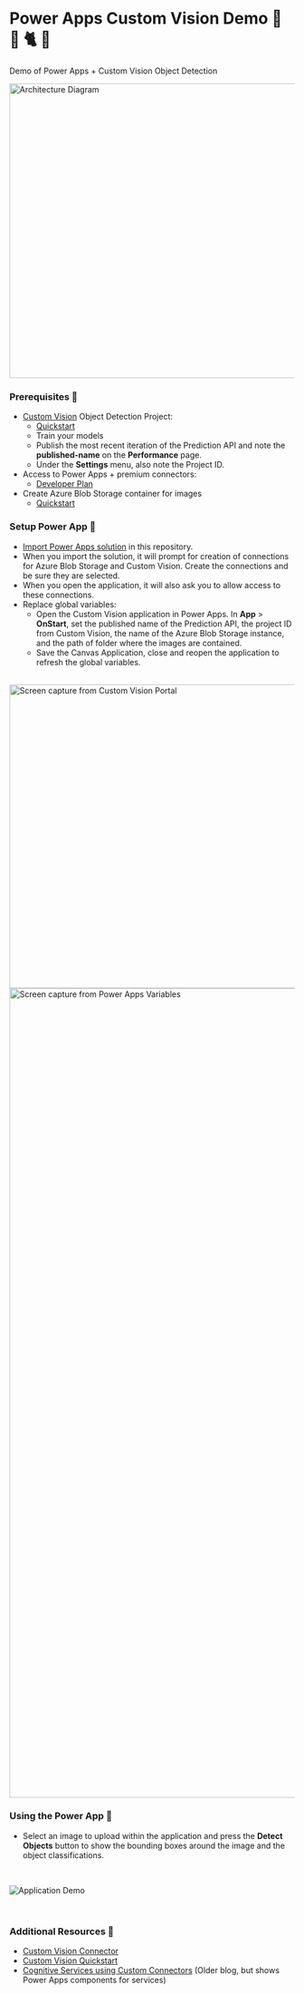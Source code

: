 # Power Apps Custom Vision Demo 🦝 🐍 🐈 👀

Demo of Power Apps + Custom Vision Object Detection 

<img width="520" alt="Architecture Diagram" src="https://user-images.githubusercontent.com/1610195/142134341-cf0ad2e5-7702-48a3-8615-3698313f3da4.png">

### Prerequisites 📝

* [Custom Vision](customvision.ai) Object Detection Project:
  * [Quickstart](https://docs.microsoft.com/en-us/azure/cognitive-services/custom-vision-service/get-started-build-detector#create-a-new-project)
  * Train your models
  * Publish the most recent iteration of the Prediction API and note the **published-name** on the **Performance** page.
  * Under the **Settings** menu, also note the Project ID.
* Access to Power Apps + premium connectors:
  * [Developer Plan](https://powerapps.microsoft.com/en-us/developerplan)
* Create Azure Blob Storage container for images
  * [Quickstart](https://docs.microsoft.com/en-us/azure/storage/blobs/storage-quickstart-blobs-portal#create-a-container) 
 
### Setup Power App 🔧

* [Import Power Apps solution](https://docs.microsoft.com/en-us/powerapps/maker/data-platform/import-update-export-solutions) in this repository.
* When you import the solution, it will prompt for creation of connections for Azure Blob Storage and Custom Vision. Create the connections and be sure they are selected.
* When you open the application, it will also ask you to allow access to these connections.
* Replace global variables:
  * Open the Custom Vision application in Power Apps. In **App** > **OnStart**, set the published name of the Prediction API, the project ID from Custom Vision, the name of the Azure Blob Storage instance, and the path of folder where the images are contained. 
  * Save the Canvas Application, close and reopen the application to refresh the global variables.
 
<br>

<img width="536" alt="Screen capture from Custom Vision Portal" src="https://user-images.githubusercontent.com/1610195/142933683-f9f5eafe-32b9-4383-8875-842a7a7aa89b.png">
     
<br>

<img width="1429" alt="Screen capture from Power Apps Variables" src="https://user-images.githubusercontent.com/1610195/142933782-243cdd25-480e-472f-9635-f73dbbd0e9e7.png">

### Using the Power App 🤹

* Select an image to upload within the application and press the **Detect Objects** button to show the bounding boxes around the image and the object classifications.

<br>

![Application Demo](https://user-images.githubusercontent.com/1610195/144518933-a198926e-7bc5-444e-a0c5-2a45a2a5514e.png)

<br>

### Additional Resources 🎁
* [Custom Vision Connector](https://docs.microsoft.com/en-us/connectors/cognitiveservicescustomvision/)
* [Custom Vision Quickstart](https://docs.microsoft.com/en-us/azure/cognitive-services/custom-vision-service/get-started-build-detector#create-a-new-project)
* [Cognitive Services using Custom Connectors](https://powerapps.microsoft.com/ca-es/blog/cognitive-services-with-powerapps-using-custom-connectors) (Older blog, but shows Power Apps components for services)
